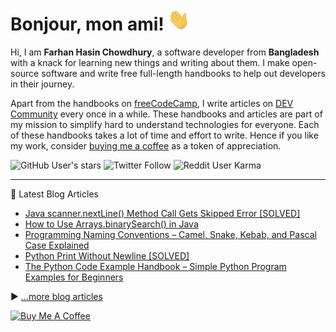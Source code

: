 # Bonjour, mon ami! <img src="./assets/wave.gif" width="35px" height="35px" alt="wave" />

Hi, I am **Farhan Hasin Chowdhury**, a software developer from **Bangladesh** with a knack for learning new things and writing about them. I make open-source software and write free full-length handbooks to help out developers in their journey.

Apart from the handbooks on [freeCodeCamp](https://www.freecodecamp.org/news/author/farhanhasin/), I write articles on [DEV Community](https://dev.to/fhsinchy/) every once in a while. These handbooks and articles are part of my mission to simplify hard to understand technologies for everyone. Each of these handbooks takes a lot of time and effort to write. Hence if you like my work, consider [buying me a coffee](https://www.buymeacoffee.com/farhanhasin) as a token of appreciation.

![GitHub User's stars](https://img.shields.io/github/stars/fhsinchy?label=github%20star%20gazers&style=for-the-badge) ![Twitter Follow](https://img.shields.io/twitter/follow/frhnhsin?label=my%20tiny%20twitter%20circle&style=for-the-badge) ![Reddit User Karma](https://img.shields.io/reddit/user-karma/combined/fhsinchy?label=i%27ve%20got%20some%20reddit%20karma&style=for-the-badge)

---

📘 Latest Blog Articles

<!-- BLOG-POST-LIST:START -->
- [Java scanner.nextLine&lpar;&rpar; Method Call Gets Skipped Error [SOLVED]](https://www.freecodecamp.org/news/java-scanner-nextline-call-gets-skipped-solved/)
- [How to Use Arrays.binarySearch&lpar;&rpar; in Java](https://www.freecodecamp.org/news/how-to-use-arrays-binarysearch-in-java/)
- [Programming Naming Conventions – Camel, Snake, Kebab, and Pascal Case Explained](https://www.freecodecamp.org/news/programming-naming-conventions-explained/)
- [Python Print Without Newline [SOLVED]](https://www.freecodecamp.org/news/python-print-without-newline-solved/)
- [The Python Code Example Handbook – Simple Python Program Examples for Beginners](https://www.freecodecamp.org/news/python-code-examples-simple-python-program-example/)
<!-- BLOG-POST-LIST:END -->

▶ [...more blog articles](https://www.freecodecamp.org/news/author/farhanhasin/)

<a href="https://www.buymeacoffee.com/farhanhasin" target="_blank"><img src="https://cdn.buymeacoffee.com/buttons/default-orange.png" alt="Buy Me A Coffee" height="50" width="auto"></a>
